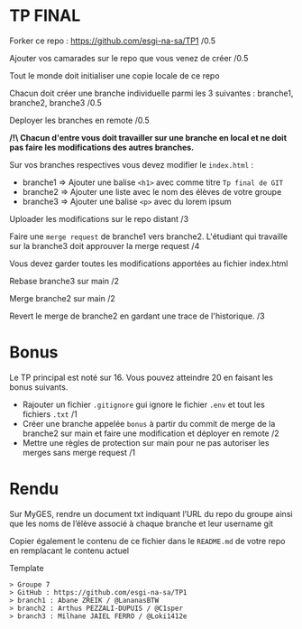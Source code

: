 # TP FINAL

Forker ce repo : https://github.com/esgi-na-sa/TP1 /0.5

Ajouter vos camarades sur le repo que vous venez de créer /0.5

Tout le monde doit initialiser une copie locale de ce repo 

Chacun doit créer une branche individuelle parmi les 3 suivantes : branche1, branche2, branche3 /0.5

Deployer les branches en remote /0.5

**/!\ Chacun d'entre vous doit travailler sur une branche en local et ne doit pas faire les modifications des autres branches.**

Sur vos branches respectives vous devez modifier le `index.html` :
- branche1 => Ajouter une balise `<h1>` avec comme titre `Tp final de GIT`
- branche2 => Ajouter une liste avec le nom des élèves de votre groupe
- branche3 => Ajouter une balise `<p>` avec du lorem ipsum

Uploader les modifications sur le repo distant /3

Faire une `merge request` de branche1 vers branche2. L'étudiant qui travaille sur la branche3 doit approuver la merge request /4

Vous devez garder toutes les modifications apportées au fichier index.html 

Rebase branche3 sur main /2

Merge branche2 sur main /2

Revert le merge de branche2 en gardant une trace de l'historique. /3

# Bonus

Le TP principal est noté sur 16. Vous pouvez atteindre 20 en faisant les bonus suivants.

- Rajouter un fichier `.gitignore` gui ignore le fichier `.env` et tout les fichiers `.txt` /1
- Créer une branche appelée `bonus` à partir du commit de merge de la branche2 sur main et faire une modification et déployer en remote /2
- Mettre une règles de protection sur main pour ne pas autoriser les merges sans merge request /1

# Rendu

Sur MyGES, rendre un document txt indiquant l’URL du repo du groupe ainsi que les noms de l’élève associé à chaque branche et leur username git

Copier également le contenu de ce fichier dans le `README.md` de votre repo en remplacant le contenu actuel 

Template

```
> Groupe 7
> GitHub : https://github.com/esgi-na-sa/TP1
> branch1 : Abane ZREIK / @LananasBTW
> branch2 : Arthus PEZZALI-DUPUIS / @C1sper
> branch3 : Milhane JAIEL FERRO / @Loki1412e
```
